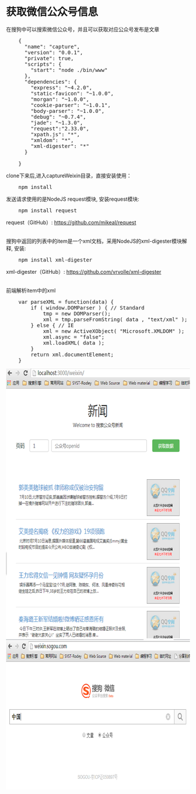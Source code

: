 <h1>获取微信公众号信息</h1>
<p>在搜狗中可以搜索微信公众号，并且可以获取对应公众号发布是文章</p>

<pre>
	{
	  "name": "capture",
	  "version": "0.0.1",
	  "private": true,
	  "scripts": {
	    "start": "node ./bin/www"
	  },
	  "dependencies": {
	    "express": "~4.2.0",
	    "static-favicon": "~1.0.0",
	    "morgan": "~1.0.0",
	    "cookie-parser": "~1.0.1",
	    "body-parser": "~1.0.0",
	    "debug": "~0.7.4",
	    "jade": "~1.3.0",
	    "request":"2.33.0",
	    "xpath.js": "*",
	    "xmldom": "*",
	    "xml-digester": "*"
	  }

	}
</pre>

<p>clone下来后,进入captureWeixin目录，直接安装使用：</p>
<pre>
	npm install
</pre>

<p>发送请求使用的是NodeJS request模块, 安装request模块:</p>
<pre>
	npm install request
</pre>
request（GitHub）: <a href="https://github.com/mikeal/request" targe="_blank">https://github.com/mikeal/request</a>
<br>
<br>
<p>搜狗中返回的列表中的item是一个xml文档，采用NodeJS的xml-digester模块解释, 安装: </p>
<pre>
	npm install xml-digester
</pre>
xml-digester（GitHub）: <a href="https://github.com/vrvolle/xml-digester" target="_blank">https://github.com/vrvolle/xml-digester</a>
<br>
<br>
<p>前端解析item中的xml</p>
<pre>
	var parseXML = function(data) {
		if ( window.DOMParser ) { // Standard
			tmp = new DOMParser();
			xml = tmp.parseFromString( data , "text/xml" );
		} else { // IE
			xml = new ActiveXObject( "Microsoft.XMLDOM" );
			xml.async = "false";
			xml.loadXML( data );
		}
		return xml.documentElement;
	}
</pre>
<img src="public/images/2014-07-11_233625.png" height="738" width="674">

<img src="public/images/preview.png" height="410" width="772">
